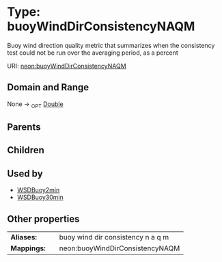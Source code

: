 
# Type: buoyWindDirConsistencyNAQM


Buoy wind direction quality metric that summarizes when the consistency test could not be run over the averaging period, as a percent

URI: [neon:buoyWindDirConsistencyNAQM](https://data.neonscience.org/buoyWindDirConsistencyNAQM)


## Domain and Range

None ->  <sub>OPT</sub> [Double](types/Double.md)

## Parents


## Children


## Used by

 * [WSDBuoy2min](WSDBuoy2min.md)
 * [WSDBuoy30min](WSDBuoy30min.md)

## Other properties

|  |  |  |
| --- | --- | --- |
| **Aliases:** | | buoy wind dir consistency n a q m |
| **Mappings:** | | neon:buoyWindDirConsistencyNAQM |

